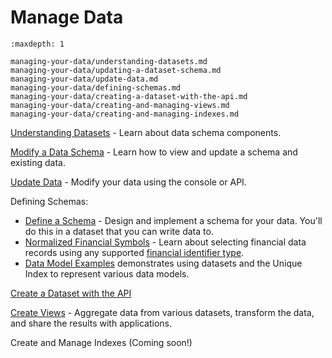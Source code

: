 # Manage Data


```{toctree}
:maxdepth: 1

managing-your-data/understanding-datasets.md
managing-your-data/updating-a-dataset-schema.md
managing-your-data/update-data.md
managing-your-data/defining-schemas.md
managing-your-data/creating-a-dataset-with-the-api.md
managing-your-data/creating-and-managing-views.md
managing-your-data/creating-and-managing-indexes.md
```

[Understanding Datasets](./managing-your-data/understanding-datasets.md) - Learn about data schema components.

[Modify a Data Schema](./managing-your-data/updating-a-dataset-schema.md) - Learn how to view and update a schema and existing data.

[Update Data](./managing-your-data/update-data.md) - Modify your data using the console or API.

Defining Schemas:

- [Define a Schema](./managing-your-data/defining-schemas/define-a-schema.md) - Design and implement a schema for your data. You'll do this in a dataset that you can write data to.
- [Normalized Financial Symbols](./using-core-data/using-normalized-financial-data.md) - Learn about selecting financial data records using any supported [financial identifier type](../reference/financial-identifiers.md).
- [Data Model Examples](./managing-your-data/defining-schemas/data-model-examples.md) demonstrates using datasets and the Unique Index to represent various data models.

[Create a Dataset with the API](./managing-your-data/creating-a-dataset-with-the-api.md)

[Create Views](./managing-your-data/creating-and-managing-views.md) - Aggregate data from various datasets, transform the data, and share the results with applications.

Create and Manage Indexes (Coming soon!)